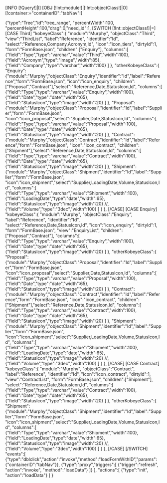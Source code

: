[INFO [!Query!]|I]
[OBJ [!Int::module!]|[!Int::objectClass!]|O]
[!container:="containerID":"tabNav"!]

{"type":"Tree","id":"tree_range", "percentWidth":100, "percentHeight":100,"drag":0,"need_id":1,
	[SWITCH [!Int::objectClass!]|=]
		[CASE Third]
			"kobeyeClass":{
				"module":"Murphy",
				"objectClass":"Third",
				"view":"ThirdList",
				"label":"Reference",
				"identifier":"Id",
				"select":"Reference,Company,Acronym,Id",
				"icon":"icon_tiers",
				"dirtyId":1,
				"form":"FormBase.json",
				"children":["Enquiry"],
				"columns":[
					{"field":"Type","type":"varchar","value":"Third","width":100},
					{"field":"Acronym","type":"image","width":85},
					{"field":"Company","type":"varchar","width":100}
				]
			},
			"otherKobeyeClass":{
				"Enquiry":{"module":"Murphy","objectClass":"Enquiry","identifier":"Id","label":"Reference","form":"FormBase.json", "icon":"icon_enquiry", "children":["Proposal","Contract"],"select":"Reference,Date,StatusIcon,Id",
					"columns":[
						{"field":"Type","type":"varchar","value":"Enquiry","width":100},
						{"field":"Date","type":"date","width":65},
						{"field":"StatusIcon","type":"image","width":20}
					]
				},
				"Proposal":{"module":"Murphy","objectClass":"Proposal","identifier":"Id","label":"Supplier","form":"FormBase.json", "icon":"icon_proposal","select":"Supplier,Date,StatusIcon,Id",
					"columns":[
						{"field":"Type","type":"varchar","value":"Proposal","width":100},
						{"field":"Date","type":"date","width":65},
						{"field":"StatusIcon","type":"image","width":20}
					]
				},
				"Contract":{"module":"Murphy","objectClass":"Contract","identifier":"Id","label":"Reference","form":"FormBase.json", "icon":"icon_contract", "children":["Shipment"],"select":"Reference,Date,StatusIcon,Id",
					"columns":[
						{"field":"Type","type":"varchar","value":"Contract","width":100},
						{"field":"Date","type":"date","width":65},
						{"field":"StatusIcon","type":"image","width":20}
					]
				},
				"Shipment":{"module":"Murphy","objectClass":"Shipment","identifier":"Id","label":"Supplier","form":"FormBase.json", "icon":"icon_shipment","select":"Supplier,LoadingDate,Volume,StatusIcon,Id",
					"columns":[
						{"field":"Type","type":"varchar","value":"Shipment","width":100},
						{"field":"LoadingDate","type":"date","width":65},
						{"field":"StatusIcon","type":"image","width":20}
						//,{"field":"Volume","type":"3dec","width":100}
					]
				}
			},
		[/CASE]
		[CASE Enquiry]
			"kobeyeClass":{
				"module":"Murphy",
				"objectClass":"Enquiry",
				"label":"Reference",
				"identifier":"Id",
				"select":"Reference,Date,StatusIcon,Id",
				"icon":"icon_enquiry",
				"dirtyId":1,
				"form":"FormBase.json",
				"view":"EnquiryList",
				"children":["Proposal","Contract"],
				"columns":[
					{"field":"Type","type":"varchar","value":"Enquiry","width":100},
					{"field":"Date","type":"date","width":65},
					{"field":"StatusIcon","type":"image","width":20}
				]
			},
			"otherKobeyeClass":{
				"Proposal":{"module":"Murphy","objectClass":"Proposal","identifier":"Id","label":"Supplier","form":"FormBase.json", "icon":"icon_proposal","select":"Supplier,Date,StatusIcon,Id",
					"columns":[
						{"field":"Type","type":"varchar","value":"Proposal","width":100},
						{"field":"Date","type":"date","width":65},
						{"field":"StatusIcon","type":"image","width":20}
					]
				},
				"Contract":{"module":"Murphy","objectClass":"Contract","identifier":"Id","label":"Reference","form":"FormBase.json", "icon":"icon_contract", "children":["Shipment"],"select":"Reference,Date,StatusIcon,Id",
					"columns":[
						{"field":"Type","type":"varchar","value":"Contract","width":100},
						{"field":"Date","type":"date","width":65},
						{"field":"StatusIcon","type":"image","width":20}
					]
				},
				"Shipment":{"module":"Murphy","objectClass":"Shipment","identifier":"Id","label":"Supplier","form":"FormBase.json", "icon":"icon_shipment","select":"Supplier,LoadingDate,Volume,StatusIcon,Id",
					"columns":[
						{"field":"Type","type":"varchar","value":"Shipment","width":100},
						{"field":"LoadingDate","type":"date","width":65},
						{"field":"StatusIcon","type":"image","width":20}
						//,{"field":"Volume","type":"3dec","width":100}
					]
				}
			},
		[/CASE]
		[CASE Contract]
			"kobeyeClass":{
				"module":"Murphy",
				"objectClass":"Contract",
				"label":"Reference",
				"identifier":"Id",
				"icon":"icon_contract",
				"dirtyId":1,
				"view":"ContractList",
				"form":"FormBase.json",
				"children":["Shipment"],
				"select":"Reference,Date,StatusIcon,Id",
				"columns":[
					{"field":"Type","type":"varchar","value":"Contract","width":100},
					{"field":"Date","type":"date","width":65},
					{"field":"StatusIcon","type":"image","width":20}
				]
			},
			"otherKobeyeClass":{
				"Shipment":{"module":"Murphy","objectClass":"Shipment","identifier":"Id","label":"Supplier","form":"FormBase.json", "icon":"icon_shipment","select":"Supplier,LoadingDate,Volume,StatusIcon,Id",
					"columns":[
						{"field":"Type","type":"varchar","value":"Shipment","width":100},
						{"field":"LoadingDate","type":"date","width":65},
						{"field":"StatusIcon","type":"image","width":20}
						//,{"field":"Volume","type":"3dec","width":100}
					]
				}
			},
		[/CASE]
	[/SWITCH]
	"events":[
		{"type":"dblclick","action":"invoke","method":"loadFormWithID","params":{"containerID":"tabNav"}},
		{"type":"proxy","triggers":[
			{"trigger":"refresh", "action":"invoke", "method":"loadData"}
		]}
	],
	"actions":[
		{"type":"init", "action":"loadData"}
	]
}
